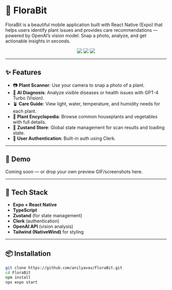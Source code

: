 # 🌿 FloraBit

FloraBit is a beautiful mobile application built with React Native (Expo) that helps users identify plant issues and provides care recommendations — powered by OpenAI’s vision model. Snap a photo, analyze, and get actionable insights in seconds.

<div align="center">
  <img src="https://img.shields.io/github/license/anilyavas/FloraBit?style=flat-square" />
  <img src="https://img.shields.io/github/languages/top/anilyavas/FloraBit?style=flat-square" />
  <img src="https://img.shields.io/github/last-commit/anilyavas/FloraBit?style=flat-square" />
</div>

---

## ✨ Features

- 📷 **Plant Scanner**: Use your camera to snap a photo of a plant.
- 🤖 **AI Diagnosis**: Analyze visible diseases or health issues with GPT-4 Turbo (Vision).
- 🪴 **Care Guide**: View light, water, temperature, and humidity needs for each plant.
- 📘 **Plant Encyclopedia**: Browse common houseplants and vegetables with full details.
- 🧠 **Zustand Store**: Global state management for scan results and loading state.
- 🔐 **User Authentication**: Built-in auth using Clerk.

---

## 📸 Demo

Coming soon — or drop your own preview GIF/screenshots here.

---

## 🧱 Tech Stack

- **Expo + React Native**
- **TypeScript**
- **Zustand** (for state management)
- **Clerk** (authentication)
- **OpenAI API** (vision analysis)
- **Tailwind (NativeWind)** for styling

---

## 📦 Installation

```bash
git clone https://github.com/anilyavas/FloraBit.git
cd FloraBit
npm install
npx expo start
